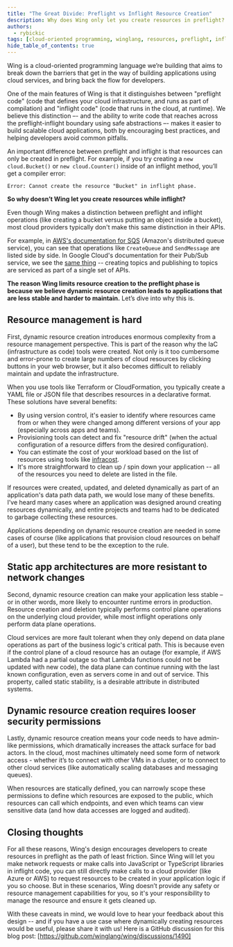 ```yaml
---
title: "The Great Divide: Preflight vs Inflight Resource Creation"
description: Why does Wing only let you create resources in preflight?
authors: 
  - rybickic
tags: [cloud-oriented programming, winglang, resources, preflight, inflight, iac, security]
hide_table_of_contents: true
---
```


Wing is a cloud-oriented programming language we’re building that aims to break
down the barriers that get in the way of building applications using cloud
services, and bring back the flow for developers.

One of the main features of Wing is that it distinguishes between "preflight
code" (code that defines your cloud infrastructure, and runs as part of
compilation) and "inflight code" (code that runs in the cloud, at runtime). We
believe this distinction –- and the ability to write code that reaches across the
preflight-inflight boundary using safe abstractions –- makes it easier to build
scalable cloud applications, both by encouraging best practices, and helping
developers avoid common pitfalls.

An important difference between preflight and inflight is that resources can
only be created in preflight. For example, if you try creating a `new
cloud.Bucket()` or `new cloud.Counter()` inside of an inflight method, you’ll
get a compiler error:

```
Error: Cannot create the resource "Bucket" in inflight phase.
```

**So why doesn’t Wing let you create resources while inflight?**

Even though Wing makes a distinction between preflight and inflight operations
(like creating a bucket versus putting an object inside a bucket), most cloud
providers typically don't make this same distinction in their APIs.

For example, in [AWS's documentation for
SQS](https://docs.aws.amazon.com/AWSSimpleQueueService/latest/APIReference/API_AddPermission.html)
(Amazon's distributed queue service), you can see that operations like
`CreateQueue` and `SendMessage` are listed side by side. In Google Cloud's
documentation for their Pub/Sub service, we see the [same
thing](https://cloud.google.com/pubsub/docs/reference/rest/v1/projects.topics)
-- creating topics and publishing to topics are serviced as part of a single set
of APIs.

**The reason Wing limits resource creation to the preflight phase is because we
believe dynamic resource creation leads to applications that are less stable and
harder to maintain.** Let’s dive into why this is.

## Resource management is hard

First, dynamic resource creation introduces enormous complexity from a resource
management perspective. This is part of the reason why the IaC (infrastructure
as code) tools were created. Not only is it too cumbersome and error-prone to
create large numbers of cloud resources by clicking buttons in your web browser,
but it also becomes difficult to reliably maintain and update the
infrastructure.

When you use tools like Terraform or CloudFormation, you typically create a YAML
file or JSON file that describes resources in a declarative format. These
solutions have several benefits:

* By using version control, it's easier to identify where resources came from or
when they were changed among different versions of your app (especially across
apps and teams).
* Provisioning tools can detect and fix "resource drift" (when the actual
configuration of a resource differs from the desired configuration).
* You can estimate the cost of your workload based on the list of resources
using tools like [infracost](https://www.infracost.io).
* It's more straightforward to clean up / spin down your application -- all of
the resources you need to delete are listed in the file.

If resources were created, updated, and deleted dynamically as part of an
application's data path data path, we would lose many of these benefits. I’ve
heard many cases where an application was designed around creating resources
dynamically, and entire projects and teams had to be dedicated to garbage
collecting these resources.

Applications depending on dynamic resource creation are needed in some cases of
course (like applications that provision cloud resources on behalf of a user),
but these tend to be the exception to the rule.

## Static app architectures are more resistant to network changes

Second, dynamic resource creation can make your application less stable – or in
other words, more likely to encounter runtime errors in production. Resource
creation and deletion typically performs control plane operations on the
underlying cloud provider, while most inflight operations only perform data
plane operations.

Cloud services are more fault tolerant when they only depend on data plane
operations as part of the business logic's critical path. This is because even
if the control plane of a cloud resource has an outage (for example, if AWS
Lambda had a partial outage so that Lambda functions could not be updated with
new code), the data plane can continue running with the last known
configuration, even as servers come in and out of service. This property, called
static stability, is a desirable attribute in distributed systems.

## Dynamic resource creation requires looser security permissions

Lastly, dynamic resource creation means your code needs to have admin-like
permissions, which dramatically increases the attack surface for bad actors. In
the cloud, most machines ultimately need some form of network access - whether
it’s to connect with other VMs in a cluster, or to connect to other cloud
services (like automatically scaling databases and messaging queues).

When resources are statically defined, you can narrowly scope these permissions
to define which resources are exposed to the public, which resources can call
which endpoints, and even which teams can view sensitive data (and how data
accesses are logged and audited).

## Closing thoughts

For all these reasons, Wing's design encourages developers to create resources
in preflight as the path of least friction. Since Wing will let you make network
requests or make calls into JavaScript or TypeScript libraries in inflight code,
you can still directly make calls to a cloud provider (like Azure or AWS) to
request resources to be created in your application logic if you so choose. But
in these scenarios, Wing doesn’t provide any safety or resource management
capabilities for you, so it's your responsibility to manage the resource and
ensure it gets cleaned up.

With these caveats in mind, we would love to hear your feedback about this
design -- and if you have a use case where dynamically creating resources would
be useful, please share it with us! Here is a GitHub discussion for this blog
post: [https://github.com/winglang/wing/discussions/1490]
